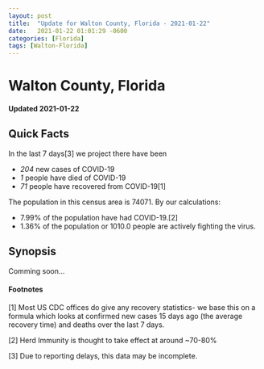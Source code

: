 ```yaml
---
layout: post
title:  "Update for Walton County, Florida - 2021-01-22"
date:   2021-01-22 01:01:29 -0600
categories: [Florida]
tags: [Walton-Florida]
---
```


# Walton County, Florida
#### Updated 2021-01-22

## Quick Facts

In the last 7 days[3] we project there have been
- *204* new cases of COVID-19
- *1* people have died of COVID-19
- *71* people have recovered from COVID-19[1]

The population in this census area is 74071. By our calculations:
- 7.99% of the population have had COVID-19.[2]
- 1.36% of the population or 1010.0 people are actively fighting the virus.

## Synopsis

Comming soon...


#### Footnotes

[1] Most US CDC offices do give any recovery statistics- we base this on a formula which looks at confirmed new cases
15 days ago (the average recovery time) and deaths over the last 7 days.

[2] Herd Immunity is thought to take effect at around ~70-80%

[3] Due to reporting delays, this data may be incomplete.
 
    